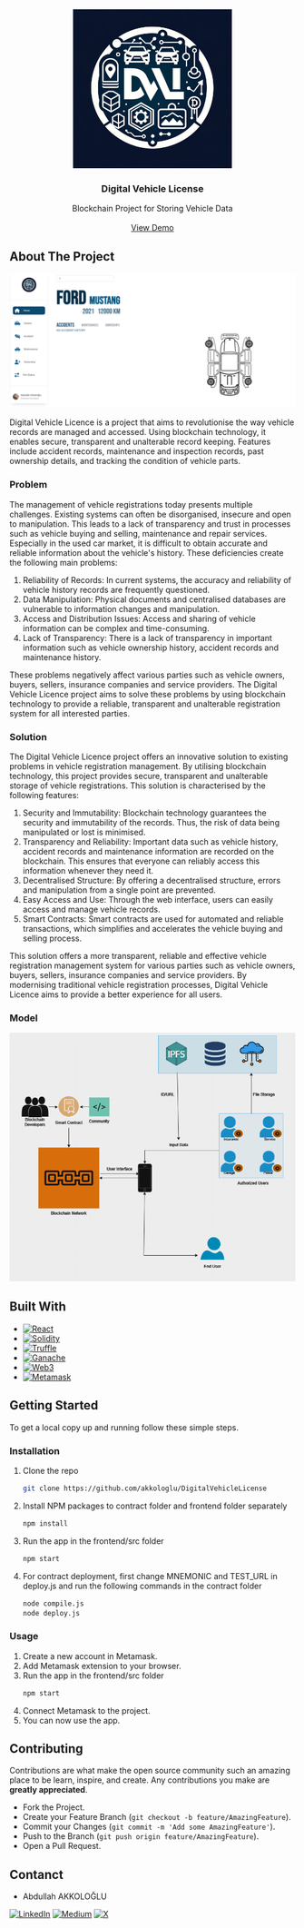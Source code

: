 <div align="center">
  <a href="https://digitalvehiclelicense.netlify.app/">
    <img src="./images/logo.png" alt="Logo" width="280" height="280">
  </a>

<h3 align="center">Digital Vehicle License</h3>

  <p align="center">
    Blockchain Project for Storing Vehicle Data 
    <br />
    <br />
    <a href="https://digitalvehiclelicense.netlify.app/">View Demo</a>
  </p>
</div>

## About The Project

![Product Name Screen Shot][product-screenshot]

Digital Vehicle Licence is a project that aims to revolutionise the way vehicle records are managed and accessed. Using blockchain technology, it enables secure, transparent and unalterable record keeping. Features include accident records, maintenance and inspection records, past ownership details, and tracking the condition of vehicle parts.

### Problem

The management of vehicle registrations today presents multiple challenges. Existing systems can often be disorganised, insecure and open to manipulation. This leads to a lack of transparency and trust in processes such as vehicle buying and selling, maintenance and repair services. Especially in the used car market, it is difficult to obtain accurate and reliable information about the vehicle's history. These deficiencies create the following main problems:

1. Reliability of Records: In current systems, the accuracy and reliability of vehicle history records are frequently questioned.
2. Data Manipulation: Physical documents and centralised databases are vulnerable to information changes and manipulation.
3. Access and Distribution Issues: Access and sharing of vehicle information can be complex and time-consuming.
4. Lack of Transparency: There is a lack of transparency in important information such as vehicle ownership history, accident records and maintenance history.

These problems negatively affect various parties such as vehicle owners, buyers, sellers, insurance companies and service providers. The Digital Vehicle Licence project aims to solve these problems by using blockchain technology to provide a reliable, transparent and unalterable registration system for all interested parties.

### Solution

The Digital Vehicle Licence project offers an innovative solution to existing problems in vehicle registration management. By utilising blockchain technology, this project provides secure, transparent and unalterable storage of vehicle registrations. This solution is characterised by the following features:

1. Security and Immutability: Blockchain technology guarantees the security and immutability of the records. Thus, the risk of data being manipulated or lost is minimised.
2. Transparency and Reliability: Important data such as vehicle history, accident records and maintenance information are recorded on the blockchain. This ensures that everyone can reliably access this information whenever they need it.
3. Decentralised Structure: By offering a decentralised structure, errors and manipulation from a single point are prevented.
4. Easy Access and Use: Through the web interface, users can easily access and manage vehicle records.
5. Smart Contracts: Smart contracts are used for automated and reliable transactions, which simplifies and accelerates the vehicle buying and selling process.

This solution offers a more transparent, reliable and effective vehicle registration management system for various parties such as vehicle owners, buyers, sellers, insurance companies and service providers. By modernising traditional vehicle registration processes, Digital Vehicle Licence aims to provide a better experience for all users.

### Model

![Model][model]

## Built With

- [![React][React-js]][React-url]
- [![Solidity][Solidity-img]][Solidity-url]
- [![Truffle][Truffle-img]][Truffle-url]
- [![Ganache][Ganache-img]][Ganache-url]
- [![Web3][Web3-img]][Web3-url]
- [![Metamask][Metamask-img]][Metamask-url]

## Getting Started

To get a local copy up and running follow these simple steps.

### Installation

1. Clone the repo
   ```sh
   git clone https://github.com/akkologlu/DigitalVehicleLicense
   ```
2. Install NPM packages to contract folder and frontend folder separately
   ```sh
   npm install
   ```
3. Run the app in the frontend/src folder

   ```sh
   npm start
   ```

4. For contract deployment, first change MNEMONIC and TEST_URL in deploy.js and run the following commands in the contract folder
   ```sh
   node compile.js
   node deploy.js
   ```

### Usage

1. Create a new account in Metamask.
2. Add Metamask extension to your browser.
3. Run the app in the frontend/src folder
   ```sh
   npm start
   ```
4. Connect Metamask to the project.
5. You can now use the app.

## Contributing

Contributions are what make the open source community such an amazing place to be learn, inspire, and create. Any contributions you make are **greatly appreciated**.

- Fork the Project.
- Create your Feature Branch (`git checkout -b feature/AmazingFeature`).
- Commit your Changes (`git commit -m 'Add some AmazingFeature'`).
- Push to the Branch (`git push origin feature/AmazingFeature`).
- Open a Pull Request.

## Contanct

- Abdullah AKKOLOĞLU

[![LinkedIn][LinkedIn-img]][LinkedIn-url]
[![Medium][Medium-img]][Medium-url]
[![X][X-img]][X-url]

[product-screenshot]: images/mainScreenshot.png
[model]: images/model.png
[React-js]: https://img.shields.io/badge/React-20232A?style=for-the-badge&logo=react&
[React-url]: https://reactjs.org/
[Solidity-img]: https://img.shields.io/badge/Solidity-%23363636.svg?style=for-the-badge&logo=solidity&logoColor=white
[Solidity-url]: https://docs.soliditylang.org/en/v0.8.6/
[Truffle-img]: https://img.shields.io/badge/Truffle-%23E2761B.svg?style=for-the-badge&logo=truffle&logoColor=white
[Truffle-url]: https://www.trufflesuite.com/
[Ganache-img]: https://img.shields.io/badge/Ganache-%231E1E1E.svg?style=for-the-badge&logo=ganache&logoColor=white
[Ganache-url]: https://www.trufflesuite.com/ganache
[Web3-img]: https://img.shields.io/badge/web3.js-F16822?style=for-the-badge&logo=web3.js&logoColor=white
[Web3-url]: https://web3js.readthedocs.io/en/v1.3.4/
[Metamask-img]: https://img.shields.io/badge/MetaMask-%23E2761B.svg?style=for-the-badge&logo=metamask&logoColor=white
[Metamask-url]: https://metamask.io/
[X-img]: https://img.shields.io/badge/X-%23000000.svg?style=for-the-badge&logo=X&logoColor=white
[X-url]: https://X.com/akkologluu
[LinkedIn-img]: https://img.shields.io/badge/linkedin-%230077B5.svg?style=for-the-badge&logo=linkedin&logoColor=white
[LinkedIn-url]: https://linkedin.com/in/akkologlu
[Medium-img]: https://img.shields.io/badge/Medium-12100E?style=for-the-badge&logo=medium&logoColor=white
[Medium-url]: https://medium.com/@akkologlu
